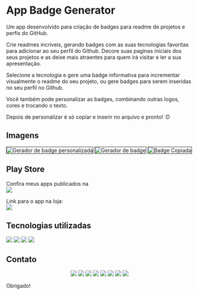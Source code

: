 # App Badge Generator

Um app desenvolvido para criação de badges para readme de projetos e perfis do GitHub.

Crie readmes incríveis, gerando badges com as suas tecnologias favoritas para adicionar ao seu perfil do Github. Decore suas paginas iniciais dos seus projetos e as deixe mais atraentes para quem irá visitar e ler a sua apresentação.

Selecione a tecnologia e gere uma badge informativa para incrementar visualmente o readme do seu projeto, ou gere badges para serem inseridas no seu perfil no Github.

Você também pode personalizar as badges, combinando outras logos, cores e trocando o texto.

Depois de personalizar é só copiar e inserir no arquivo e pronto! :D

## Imagens

<span>
  <img src="assets/prints/print1.jpeg" border="1" alt="Gerador de badge personalizada" max-width="200px"/>
  <img src="assets/prints/print2.jpeg" border="1" alt="Gerador de badge" max-width="200px"/>
</span>

<span>
  <img src="assets/prints/print3.jpeg" border="1" alt="Badge Copiada" max-width="200px"/>
</span>


## Play Store

Confira meus apps publicados na <br>
<a href="https://play.google.com/store/apps/dev?id=6851722860195299838"><img src="https://img.shields.io/badge/-Google Play-000000?style=for-the-badge&logo=Google Play&logoColor=ffffff" /></a>

Link para o app na loja: <br>
<a href="https://play.google.com/store/apps/details?id=com.maitan.software.app_badge_generator"><img src="https://img.shields.io/badge/-Badge Generator-242424?style=for-the-badge&logo=Flutter&logoColor=04bbcc" /></a>

## Tecnologias utilizadas

<span>
    <img src="https://img.shields.io/badge/Flutter-02569B?style=for-the-badge&logo=flutter&logoColor=white" />
    <img src="https://img.shields.io/badge/Dart-0175C2?style=for-the-badge&logo=dart&logoColor=white" />
    <img src="https://img.shields.io/badge/Firebase-20232A?style=for-the-badge&logo=firebase&logoColor=ffcb2c" />
    <img src="https://img.shields.io/badge/-Android-1f8737?style=for-the-badge&logo=Android&logoColor=ffffff" />
</span>

## Contato
<p align="center">
  <!--Meu Site-->
  <a href="https://victormaitan.vercel.app"><img src="https://img.shields.io/badge/-Meu site-242424?style=for-the-badge&logo=Vercel&logoColor=04bbcc" /></a>
  <!-- Instagram -->
  <a href="https://www.instagram.com/victor.maitan/" alt="Instagram">
  <img src="https://img.shields.io/badge/-Instagram-DF0174?style=for-the-badge&logo=instagram&logoColor=white&link=https://www.instagram.com/victor.maitan/"/></a>
  <!-- Linkedin -->
  <a href="https://www.linkedin.com/in/victormaitan/" alt="Linkedin">
  <img src="https://img.shields.io/badge/-Linkedin-0e76a8?style=for-the-badge&logo=Linkedin&logoColor=white&link=https://www.linkedin.com/in/victormaitan/" /></a>
  <!-- Facebook -->
  <a href="https://www.facebook.com/victormaitan" alt="Facebook">
  <img src="https://img.shields.io/badge/-Facebook-3b5998?style=for-the-badge&logo=facebook&logoColor=white&link=https://www.facebook.com/victormaitan"/></a>
  <!-- Twitch -->
   <a href="https://www.twitch.tv/maitandev">
  <img src="https://img.shields.io/badge/Twitch-772ce8?style=for-the-badge&logo=twitch&logoColor=white&link=https://www.twitch.tv/maitandev"/></a>
  <!-- Github -->
  <a href="https://github.com/victormaitan">
  <img src="https://img.shields.io/badge/GitHub-161b22?style=for-the-badge&logo=github&logoColor=white&link=https://github.com/victormaitan"/></a>
  <!-- Discord -->
  <a href="https://discord.gg/Sma9zgh2ET">
  <img src="https://img.shields.io/badge/Comunidade_Help_Dev!-Discord-7289da?style=for-the-badge&logo=discord&logoColor=white&link=https://discord.gg/Sma9zgh2ET"/></a>
  <!-- Youtube -->
  <a href="https://www.youtube.com/channel/UClOrDr09cPJEhml_F-85UDA">
  <img src="https://img.shields.io/badge/Help_Dev!-Youtube-ff0000?style=for-the-badge&logo=youtube&logoColor=white&link=https://www.youtube.com/channel/UClOrDr09cPJEhml_F-85UDA"/></a>
 </p> 

Obrigado!
